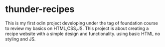 # thunder-recipes

This is my first odin project developing under the tag of foundation course to review my basics on HTML,CSS,JS.
This project is about creating a recipe website with a simple design and functionality.
 using basic HTML no styling and JS.